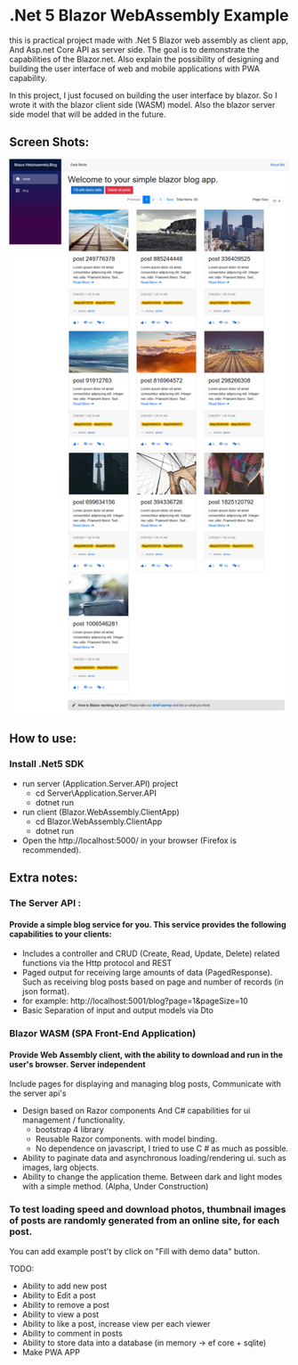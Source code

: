 # .Net 5 Blazor WebAssembly Example

this is practical project made with .Net 5 Blazor web assembly as client app, And Asp.net Core API as server side. 
The goal is to demonstrate the capabilities of the Blazor.net. Also explain the possibility of designing and building the user interface of web and mobile applications with PWA capability.

In this project, I just focused on building the user interface by blazor. So I wrote it with the blazor client side (WASM) model.
Also the blazor server side model that will be added in the future.
## Screen Shots:
![Blog Posts - Index](Documents/screenshot/Index_FullPageScreenshot.png?raw=true)

## How to use:
### Install .Net5 SDK

- run server (Application.Server.API) project
  - cd Server\Application.Server.API
  - dotnet run
- run client (Blazor.WebAssembly.ClientApp)
  - cd Blazor.WebAssembly.ClientApp
  - dotnet run
- Open the http://localhost:5000/ in your browser (Firefox is recommended).

## Extra notes:
### The Server API :
#### Provide a simple blog service for you. This service provides the following capabilities to your clients:
 - Includes a controller and CRUD (Create, Read, Update, Delete) related functions via the Http protocol and REST
 - Paged output for receiving large amounts of data (PagedResponse<T>). Such as receiving blog posts based on page and number of records (in json format).
  - for example: http://localhost:5001/blog?page=1&pageSize=10
 - Basic Separation of input and output models via Dto
 
 ### Blazor WASM (SPA Front-End Application)
 #### Provide Web Assembly client, with the ability to download and run in the user's browser. Server independent
 Include pages for displaying and managing blog posts, Communicate with the server api's
  - Design based on Razor components And C# capabilities for ui management / functionality.
    - bootstrap 4 library
    - Reusable Razor components. with model binding.
    - No dependence on javascript, I tried to use C # as much as possible.
  - Ability to paginate data and asynchronous loading/rendering ui. such as images, larg objects.
  - Ability to change the application theme. Between dark and light modes with a simple method. (Alpha, Under Construction)
  
  ### To test loading speed and download photos, thumbnail images of posts are randomly generated from an online site, for each post.
  You can add example post't by click on "Fill with demo data" button.
  
  TODO:
  - Ability to add new post
  - Ability to Edit a post
  - Ability to remove a post
  - Ability to view a post
  - Ability to like a post, increase view per each viewer
  - Ability to comment in posts
  - Ability to store data into a database (in memory -> ef core + sqlite)
  - Make PWA APP
